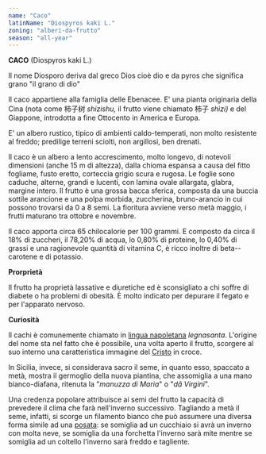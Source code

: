 ```yaml
---
name: "Caco"
latinName: "Diospyros kaki L."
zoning: "alberi-da-frutto"
season: "all-year"
---
```


**CACO** (Diospyros kaki L.)

Il nome Diosporo deriva dal greco Dios cioè dio e da pyros che significa
grano "il grano di dio"

Il caco appartiene alla famiglia delle Ebenacee. E' una pianta
originaria della Cina (nota come 柿子树 *shizishu,* il frutto
viene chiamato 柿子 *shìzi)* e del Giappone, introdotta a fine
Ottocento in America e Europa.

E' un albero rustico, tipico di ambienti caldo-temperati, non molto
resistente al freddo; predilige terreni sciolti, non argillosi, ben
drenati.

Il caco è un albero a lento accrescimento, molto longevo, di notevoli
dimensioni (anche 15 m di altezza), dalla chioma espansa a causa del
fitto fogliame, fusto eretto, corteccia grigio scura e rugosa. Le foglie
sono caduche, alterne, grandi e lucenti, con lamina ovale allargata,
glabra, margine intero. Il frutto è una grossa bacca sferica, composta
da una buccia sottile arancione e una polpa morbida, zuccherina,
bruno-arancio in cui possono trovarsi da 0 a 8 semi. La fioritura
avviene verso metà maggio, i frutti maturano tra ottobre e novembre.

Il caco apporta circa 65 chilocalorie per 100 grammi. E composto da
circa il 18% di zuccheri, il 78,20% di acqua, lo 0,80% di proteine, lo
0,40% di grassi e una ragionevole quantità di vitamina C, è ricco
inoltre di beta--carotene e di potassio.

**Prorprietà**

Il frutto ha proprietà lassative e diuretiche ed è sconsigliato a chi
soffre di diabete o ha problemi di obesità. È molto indicato per
depurare il fegato e per l'apparato nervoso.

**Curiosità**

Il cachi è comunemente chiamato in [lingua
napoletana](https://it.wikipedia.org/wiki/Lingua_napoletana)
*legnasanta*. L\'origine del nome sta nel fatto che è possibile, una
volta aperto il frutto, scorgere al suo interno una caratteristica
immagine del [Cristo](https://it.wikipedia.org/wiki/Cristo) in croce.

In Sicilia, invece, si considerava sacro il seme, in quanto esso,
spaccato a metà, mostra il germoglio della nuova piantina, che
assomiglia a una mano bianco-diafana, ritenuta la "*manuzza di Maria*" o
"*dâ Virgini*".

Una credenza popolare attribuisce ai semi del frutto la capacità di
prevedere il clima che farà nell\'inverno successivo. Tagliando a metà
il seme, infatti, si scorge un filamento bianco che può assumere una
diversa forma simile ad una
[posata](https://it.wikipedia.org/wiki/Posata): se somiglia ad un
cucchiaio si avrà un inverno con molta neve, se somiglia da una
forchetta l\'inverno sarà mite mentre se somiglia ad un coltello
l\'inverno sarà freddo e tagliente.
